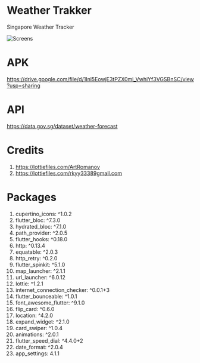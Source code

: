 # Weather Trakker

Singapore Weather Tracker

![Screens](https://user-images.githubusercontent.com/79257863/138235012-87684f0a-bfcc-42a8-bcbb-927953dbdaa3.png)

# APK
https://drive.google.com/file/d/1Inl5EowjE3tPZX0mi_VwhiYf3VGSBnSC/view?usp=sharing

# API
https://data.gov.sg/dataset/weather-forecast

# Credits
  1. https://lottiefiles.com/ArtRomanov
  2. https://lottiefiles.com/rkyy33389gmail.com

# Packages
  1. cupertino_icons: ^1.0.2
  2. flutter_bloc: ^7.3.0
  3. hydrated_bloc: ^7.1.0
  4. path_provider: ^2.0.5
  5. flutter_hooks: ^0.18.0
  6. http: ^0.13.4
  7. equatable: ^2.0.3
  8. http_retry: ^0.2.0
  9. flutter_spinkit: ^5.1.0
  10. map_launcher: ^2.1.1
  11. url_launcher: ^6.0.12
  12. lottie: ^1.2.1
  13. internet_connection_checker: ^0.0.1+3
  14. flutter_bounceable: ^1.0.1
  15. font_awesome_flutter: ^9.1.0
  16. flip_card: ^0.6.0
  17. location: ^4.2.0
  18. expand_widget: ^2.1.0
  19. card_swiper: ^1.0.4
  20. animations: ^2.0.1
  21. flutter_speed_dial: ^4.4.0+2
  22. date_format: ^2.0.4
  23. app_settings: 4.1.1
